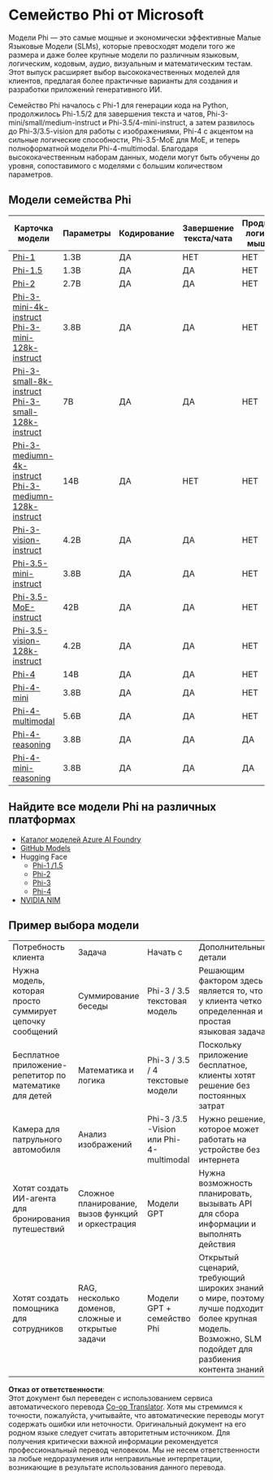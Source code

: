 <!--
CO_OP_TRANSLATOR_METADATA:
{
  "original_hash": "8ef41b679d85adc42be3e0cbee97f7f1",
  "translation_date": "2025-07-18T21:20:43+00:00",
  "source_file": "md/01.Introduction/01/01.PhiFamily.md",
  "language_code": "ru"
}
-->
# Семейство Phi от Microsoft

Модели Phi — это самые мощные и экономически эффективные Малые Языковые Модели (SLMs), которые превосходят модели того же размера и даже более крупные модели по различным языковым, логическим, кодовым, аудио, визуальным и математическим тестам. Этот выпуск расширяет выбор высококачественных моделей для клиентов, предлагая более практичные варианты для создания и разработки приложений генеративного ИИ.

Семейство Phi началось с Phi-1 для генерации кода на Python, продолжилось Phi-1.5/2 для завершения текста и чатов, Phi-3-mini/small/medium-instruct и Phi-3.5/4-mini-instruct, а затем развилось до Phi-3/3.5-vision для работы с изображениями, Phi-4 с акцентом на сильные логические способности, Phi-3.5-MoE для MoE, и теперь полноформатной модели Phi-4-multimodal. Благодаря высококачественным наборам данных, модели могут быть обучены до уровня, сопоставимого с моделями с большим количеством параметров.

## Модели семейства Phi

<div style="font-size:8px">

| Карточка модели |Параметры|Кодирование|Завершение текста/чата|Продвинутое логическое мышление| Визуализация | Аудио | MoE|
| - | -  | - | - |- |- |- |- |
|[Phi-1](https://huggingface.co/microsoft/phi-1)|1.3B| ДА| НЕТ | НЕТ |НЕТ |НЕТ |НЕТ |
|[Phi-1.5](https://huggingface.co/microsoft/phi-1_5)|1.3B| ДА|ДА| НЕТ |НЕТ |НЕТ |НЕТ |
|[Phi-2](https://huggingface.co/microsoft/phi-1_5)|2.7B| ДА|ДА| НЕТ |НЕТ |НЕТ |НЕТ |
|[Phi-3-mini-4k-instruct](https://huggingface.co/microsoft/Phi-3-mini-4k-instruct)<br/>[Phi-3-mini-128k-instruct](https://huggingface.co/microsoft/Phi-3-mini-128k-instruct)|3.8B| ДА|ДА| НЕТ |НЕТ |НЕТ |НЕТ |
|[Phi-3-small-8k-instruct](https://huggingface.co/microsoft/Phi-3-small-8k-instruct)<br/>[Phi-3-small-128k-instruct](https://huggingface.co/microsoft/Phi-3-small-128k-instruct)<br/>|7B| ДА|ДА| НЕТ |НЕТ |НЕТ |НЕТ |
|[Phi-3-mediumn-4k-instruct](https://huggingface.co/microsoft/Phi-3-medium-4k-instruct)<br>[Phi-3-mediumn-128k-instruct](https://huggingface.co/microsoft/Phi-3-medium-128k-instruct)|14B|ДА|НЕТ| НЕТ |НЕТ |НЕТ |НЕТ |
|[Phi-3-vision-instruct](https://huggingface.co/microsoft/Phi-3-vision-128k-instruct)|4.2B|ДА|ДА|НЕТ |НЕТ |НЕТ |НЕТ |
|[Phi-3.5-mini-instruct](https://huggingface.co/microsoft/Phi-3.5-mini-instruct)|3.8B|ДА|ДА| НЕТ |НЕТ |НЕТ |НЕТ |
|[Phi-3.5-MoE-instruct](https://huggingface.co/microsoft/Phi-3.5-MoE-instruct)|42B|ДА|ДА| НЕТ |НЕТ |НЕТ |ДА |
|[Phi-3.5-vision-128k-instruct](https://huggingface.co/microsoft/Phi-3.5-vision-instruct)|4.2B|ДА|ДА| НЕТ |ДА |НЕТ |НЕТ |
|[Phi-4](https://huggingface.co/microsoft/phi-4)|14B|ДА|ДА| НЕТ |НЕТ |НЕТ |НЕТ |
|[Phi-4-mini](https://huggingface.co/microsoft/Phi-4-mini-instruct)|3.8B|ДА|ДА| НЕТ |НЕТ |НЕТ |НЕТ |
|[Phi-4-multimodal](https://huggingface.co/microsoft/Phi-4-multimodal-instruct)|5.6B|ДА|ДА| НЕТ |ДА |ДА |НЕТ |
|[Phi-4-reasoning](https://huggingface.co/microsoft/Phi-4-reasoning)|3.8B|ДА|ДА| ДА |НЕТ |НЕТ |НЕТ |
|[Phi-4-mini-reasoning](https://huggingface.co/microsoft/Phi-4-mini-reasoning)|3.8B|ДА|ДА| ДА |НЕТ |НЕТ |НЕТ |

</div>

## **Найдите все модели Phi на различных платформах**

- [Каталог моделей Azure AI Foundry](https://ai.azure.com/explore/models?selectedCollection=phi)
- [GitHub Models](https://github.com/marketplace?query=Phi&type=models)
- Hugging Face
  - [Phi-1 /1.5](https://huggingface.co/collections/microsoft/phi-1-6626e29134744e94e222d572)
  - [Phi-2](https://huggingface.co/microsoft/phi-2)
  - [Phi-3](https://huggingface.co/collections/microsoft/phi-3-6626e15e9585a200d2d761e3)
  - [Phi-4](https://huggingface.co/collections/microsoft/phi-4-677e9380e514feb5577a40e4) 
- [NVIDIA NIM](https://build.nvidia.com/search?q=Phi)

## Пример выбора модели

| | | | |
|-|-|-|-|
|Потребность клиента|Задача|Начать с|Дополнительные детали|
|Нужна модель, которая просто суммирует цепочку сообщений|Суммирование беседы|Phi-3 / 3.5 текстовая модель|Решающим фактором здесь является то, что у клиента четко определенная и простая языковая задача|
|Бесплатное приложение-репетитор по математике для детей|Математика и логика|Phi-3 / 3.5 / 4 текстовые модели|Поскольку приложение бесплатное, клиенты хотят решение без постоянных затрат|
|Камера для патрульного автомобиля|Анализ изображений|Phi-3 /3.5 -Vision или Phi-4-multimodal|Нужно решение, которое может работать на устройстве без интернета|
|Хотят создать ИИ-агента для бронирования путешествий|Сложное планирование, вызов функций и оркестрация|Модели GPT|Нужна возможность планировать, вызывать API для сбора информации и выполнять действия|
|Хотят создать помощника для сотрудников|RAG, несколько доменов, сложные и открытые задачи|Модели GPT + семейство Phi |Открытый сценарий, требующий широких знаний о мире, поэтому лучше подходит более крупная модель. Возможно, SLM подойдет для разбиения контента знаний|

**Отказ от ответственности**:  
Этот документ был переведен с использованием сервиса автоматического перевода [Co-op Translator](https://github.com/Azure/co-op-translator). Хотя мы стремимся к точности, пожалуйста, учитывайте, что автоматические переводы могут содержать ошибки или неточности. Оригинальный документ на его родном языке следует считать авторитетным источником. Для получения критически важной информации рекомендуется профессиональный перевод человеком. Мы не несем ответственности за любые недоразумения или неправильные интерпретации, возникающие в результате использования данного перевода.